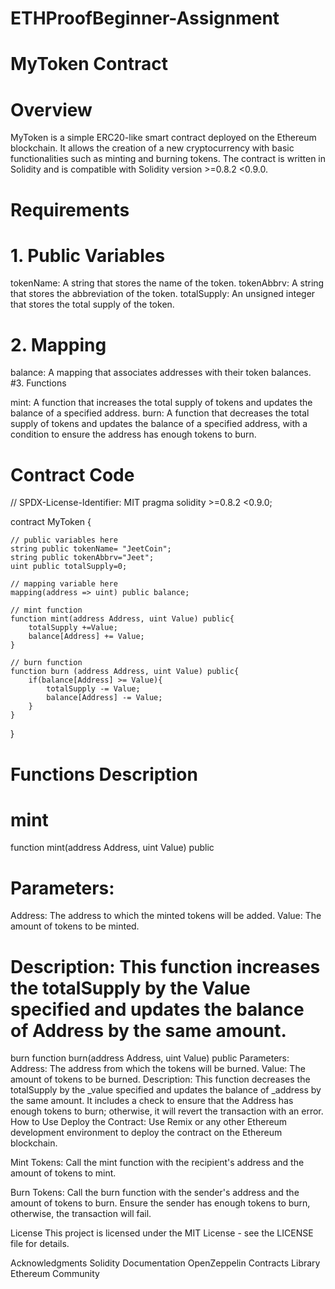 # ETHProofBeginner-Assignment

# MyToken Contract
# Overview
MyToken is a simple ERC20-like smart contract deployed on the Ethereum blockchain. It allows the creation of a new cryptocurrency with basic functionalities such as minting and burning tokens. The contract is written in Solidity and is compatible with Solidity version >=0.8.2 <0.9.0.

# Requirements
# 1. Public Variables

tokenName: A string that stores the name of the token.
tokenAbbrv: A string that stores the abbreviation of the token.
totalSupply: An unsigned integer that stores the total supply of the token.
# 2. Mapping

balance: A mapping that associates addresses with their token balances.
#3. Functions

mint: A function that increases the total supply of tokens and updates the balance of a specified address.
burn: A function that decreases the total supply of tokens and updates the balance of a specified address, with a condition to ensure the address has enough tokens to burn.
# Contract Code
// SPDX-License-Identifier: MIT
pragma solidity >=0.8.2 <0.9.0;

contract MyToken {

    // public variables here
    string public tokenName= "JeetCoin";
    string public tokenAbbrv="Jeet";
    uint public totalSupply=0;

    // mapping variable here
    mapping(address => uint) public balance;

    // mint function
    function mint(address Address, uint Value) public{
        totalSupply +=Value;
        balance[Address] += Value;
    }

    // burn function
    function burn (address Address, uint Value) public{
        if(balance[Address] >= Value){
            totalSupply -= Value;
            balance[Address] -= Value; 
        }
    }
}

# Functions Description
# mint
function mint(address Address, uint Value) public
# Parameters:
Address: The address to which the minted tokens will be added.
Value: The amount of tokens to be minted.
# Description: This function increases the totalSupply by the Value specified and updates the balance of Address by the same amount.
burn
function burn(address Address, uint Value) public
Parameters:
Address: The address from which the tokens will be burned.
Value: The amount of tokens to be burned.
Description: This function decreases the totalSupply by the _value specified and updates the balance of _address by the same amount. It includes a check to ensure that the Address has enough tokens to burn; otherwise, it will revert the transaction with an error.
How to Use
Deploy the Contract: Use Remix or any other Ethereum development environment to deploy the contract on the Ethereum blockchain.

Mint Tokens: Call the mint function with the recipient's address and the amount of tokens to mint.

Burn Tokens: Call the burn function with the sender's address and the amount of tokens to burn. Ensure the sender has enough tokens to burn, otherwise, the transaction will fail.

License
This project is licensed under the MIT License - see the LICENSE file for details.

Acknowledgments
Solidity Documentation
OpenZeppelin Contracts Library
Ethereum Community
